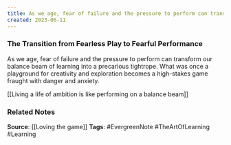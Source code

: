 ```yaml
---
title: As we age, fear of failure and the pressure to perform can transform our balance beam of learning into a precarious tightrope
created: 2023-06-11
---
```


### The Transition from Fearless Play to Fearful Performance
As we age, fear of failure and the pressure to perform can transform our balance beam of learning into a precarious tightrope. What was once a playground for creativity and exploration becomes a high-stakes game fraught with danger and anxiety.

[[Living a life of ambition is like performing on a balance beam]]

### Related Notes
**Source**: [[Loving the game]]
**Tags**: #EvergreenNote #TheArtOfLearning #Learning 